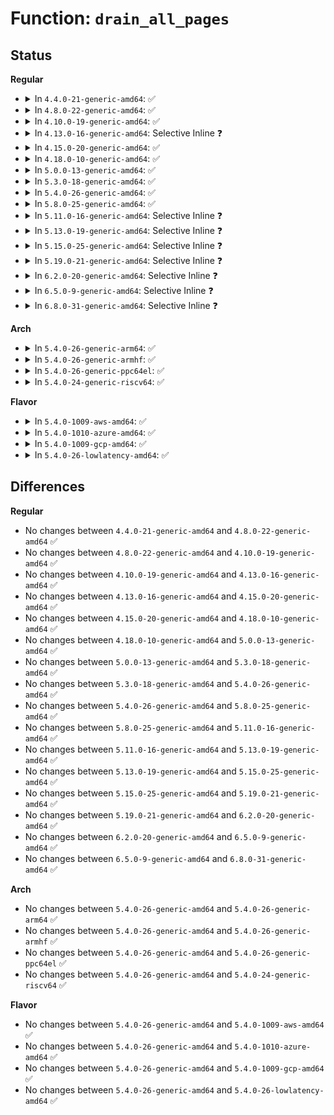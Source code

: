 # Function: <code>drain_all_pages</code>

## Status
<b>Regular</b>
<ul>
<li>
<details>
<summary>In <code>4.4.0-21-generic-amd64</code>: ✅</summary>

```c
void drain_all_pages(struct zone * zone)
```

```json
{
  "name": "drain_all_pages",
  "collision_type": "Unique Global",
  "inline_type": "No",
  "funcs": [
    {
      "addr": 18446744071580494736,
      "name": "drain_all_pages",
      "external": true,
      "loc": "mm/page_alloc.c:1940",
      "file": "mm/page_alloc.c",
      "inline": "seen, unknown",
      "caller_inline": [],
      "caller_func": [
        "mm/page_alloc.c:__alloc_pages_nodemask",
        "mm/page_alloc.c:alloc_contig_range",
        "mm/page_isolation.c:start_isolate_page_range"
      ]
    }
  ],
  "symbols": [
    {
      "addr": 18446744071580494736,
      "name": "drain_all_pages",
      "section": ".text",
      "bind": "STB_GLOBAL",
      "size": 218
    }
  ]
}
```
</details>
</li>
<li>
<details>
<summary>In <code>4.8.0-22-generic-amd64</code>: ✅</summary>

```c
void drain_all_pages(struct zone * zone)
```

```json
{
  "name": "drain_all_pages",
  "collision_type": "Unique Global",
  "inline_type": "No",
  "funcs": [
    {
      "addr": 18446744071580584528,
      "name": "drain_all_pages",
      "external": true,
      "loc": "mm/page_alloc.c:2302",
      "file": "mm/page_alloc.c",
      "inline": "seen, unknown",
      "caller_inline": [],
      "caller_func": [
        "mm/page_alloc.c:alloc_contig_range",
        "mm/page_alloc.c:__alloc_pages_slowpath",
        "mm/page_alloc.c:__alloc_pages_slowpath",
        "mm/memory-failure.c:shake_page",
        "mm/page_isolation.c:start_isolate_page_range"
      ]
    }
  ],
  "symbols": [
    {
      "addr": 18446744071580584528,
      "name": "drain_all_pages",
      "section": ".text",
      "bind": "STB_GLOBAL",
      "size": 215
    }
  ]
}
```
</details>
</li>
<li>
<details>
<summary>In <code>4.10.0-19-generic-amd64</code>: ✅</summary>

```c
void drain_all_pages(struct zone * zone)
```

```json
{
  "name": "drain_all_pages",
  "collision_type": "Unique Global",
  "inline_type": "No",
  "funcs": [
    {
      "addr": 18446744071580651504,
      "name": "drain_all_pages",
      "external": true,
      "loc": "mm/page_alloc.c:2355",
      "file": "mm/page_alloc.c",
      "inline": "seen, unknown",
      "caller_inline": [],
      "caller_func": [
        "mm/page_alloc.c:alloc_contig_range",
        "mm/page_alloc.c:__alloc_pages_slowpath",
        "mm/memory-failure.c:shake_page",
        "mm/page_isolation.c:start_isolate_page_range"
      ]
    }
  ],
  "symbols": [
    {
      "addr": 18446744071580651504,
      "name": "drain_all_pages",
      "section": ".text",
      "bind": "STB_GLOBAL",
      "size": 217
    }
  ]
}
```
</details>
</li>
<li>
<details>
<summary>In <code>4.13.0-16-generic-amd64</code>: Selective Inline ❓</summary>

```c
void drain_all_pages(struct zone * zone)
```

```json
{
  "name": "drain_all_pages",
  "collision_type": "Unique Global",
  "inline_type": "Selective",
  "funcs": [
    {
      "addr": 18446744071580684048,
      "name": "drain_all_pages",
      "external": true,
      "loc": "mm/page_alloc.c:2463",
      "file": "mm/page_alloc.c",
      "inline": "not declared, inlined",
      "caller_inline": [],
      "caller_func": [
        "mm/page_alloc.c:alloc_contig_range",
        "mm/page_alloc.c:__alloc_pages_slowpath",
        "mm/madvise.c:SyS_madvise",
        "mm/page_isolation.c:start_isolate_page_range"
      ]
    }
  ],
  "symbols": [
    {
      "addr": 18446744071580684048,
      "name": "drain_all_pages",
      "section": ".text",
      "bind": "STB_GLOBAL",
      "size": 462
    }
  ]
}
```
</details>
</li>
<li>
<details>
<summary>In <code>4.15.0-20-generic-amd64</code>: ✅</summary>

```c
void drain_all_pages(struct zone * zone)
```

```json
{
  "name": "drain_all_pages",
  "collision_type": "Unique Global",
  "inline_type": "No",
  "funcs": [
    {
      "addr": 18446744071580767520,
      "name": "drain_all_pages",
      "external": true,
      "loc": "mm/page_alloc.c:2498",
      "file": "mm/page_alloc.c",
      "inline": "seen, unknown",
      "caller_inline": [],
      "caller_func": [
        "mm/page_alloc.c:alloc_contig_range",
        "mm/page_alloc.c:__alloc_pages_slowpath",
        "mm/madvise.c:SyS_madvise",
        "mm/memory_hotplug.c:__offline_pages",
        "mm/page_isolation.c:start_isolate_page_range"
      ]
    }
  ],
  "symbols": [
    {
      "addr": 18446744071580767520,
      "name": "drain_all_pages",
      "section": ".text",
      "bind": "STB_GLOBAL",
      "size": 408
    }
  ]
}
```
</details>
</li>
<li>
<details>
<summary>In <code>4.18.0-10-generic-amd64</code>: ✅</summary>

```c
void drain_all_pages(struct zone * zone)
```

```json
{
  "name": "drain_all_pages",
  "collision_type": "Unique Global",
  "inline_type": "No",
  "funcs": [
    {
      "addr": 18446744071580903792,
      "name": "drain_all_pages",
      "external": true,
      "loc": "mm/page_alloc.c:2603",
      "file": "mm/page_alloc.c",
      "inline": "seen, unknown",
      "caller_inline": [],
      "caller_func": [
        "mm/page_alloc.c:alloc_contig_range",
        "mm/page_alloc.c:__alloc_pages_slowpath",
        "mm/compaction.c:kcompactd_do_work",
        "mm/madvise.c:madvise_inject_error",
        "mm/memory_hotplug.c:__offline_pages",
        "mm/page_isolation.c:start_isolate_page_range"
      ]
    }
  ],
  "symbols": [
    {
      "addr": 18446744071580903792,
      "name": "drain_all_pages",
      "section": ".text",
      "bind": "STB_GLOBAL",
      "size": 401
    }
  ]
}
```
</details>
</li>
<li>
<details>
<summary>In <code>5.0.0-13-generic-amd64</code>: ✅</summary>

```c
void drain_all_pages(struct zone * zone)
```

```json
{
  "name": "drain_all_pages",
  "collision_type": "Unique Global",
  "inline_type": "No",
  "funcs": [
    {
      "addr": 18446744071580978432,
      "name": "drain_all_pages",
      "external": true,
      "loc": "mm/page_alloc.c:2700",
      "file": "mm/page_alloc.c",
      "inline": "seen, unknown",
      "caller_inline": [],
      "caller_func": [
        "mm/page_alloc.c:alloc_contig_range",
        "mm/page_alloc.c:__alloc_pages_slowpath",
        "mm/compaction.c:kcompactd_do_work",
        "mm/madvise.c:madvise_inject_error",
        "mm/memory_hotplug.c:__offline_pages",
        "mm/page_isolation.c:start_isolate_page_range"
      ]
    }
  ],
  "symbols": [
    {
      "addr": 18446744071580978432,
      "name": "drain_all_pages",
      "section": ".text",
      "bind": "STB_GLOBAL",
      "size": 426
    }
  ]
}
```
</details>
</li>
<li>
<details>
<summary>In <code>5.3.0-18-generic-amd64</code>: ✅</summary>

```c
void drain_all_pages(struct zone * zone)
```

```json
{
  "name": "drain_all_pages",
  "collision_type": "Unique Global",
  "inline_type": "No",
  "funcs": [
    {
      "addr": 18446744071581401168,
      "name": "drain_all_pages",
      "external": true,
      "loc": "mm/page_alloc.c:2876",
      "file": "mm/page_alloc.c",
      "inline": "seen, unknown",
      "caller_inline": [],
      "caller_func": [
        "mm/compaction.c:kcompactd_do_work",
        "mm/page_alloc.c:__alloc_pages_slowpath",
        "mm/madvise.c:__do_sys_madvise",
        "mm/page_isolation.c:start_isolate_page_range"
      ]
    }
  ],
  "symbols": [
    {
      "addr": 18446744071581401168,
      "name": "drain_all_pages",
      "section": ".text",
      "bind": "STB_GLOBAL",
      "size": 421
    }
  ]
}
```
</details>
</li>
<li>
<details>
<summary>In <code>5.4.0-26-generic-amd64</code>: ✅</summary>

```c
void drain_all_pages(struct zone * zone)
```

```json
{
  "name": "drain_all_pages",
  "collision_type": "Unique Global",
  "inline_type": "No",
  "funcs": [
    {
      "addr": 18446744071581462160,
      "name": "drain_all_pages",
      "external": true,
      "loc": "mm/page_alloc.c:2867",
      "file": "mm/page_alloc.c",
      "inline": "seen, unknown",
      "caller_inline": [],
      "caller_func": [
        "mm/compaction.c:kcompactd_do_work",
        "mm/page_alloc.c:__alloc_pages_slowpath",
        "mm/madvise.c:__do_sys_madvise",
        "mm/page_isolation.c:start_isolate_page_range"
      ]
    }
  ],
  "symbols": [
    {
      "addr": 18446744071581462160,
      "name": "drain_all_pages",
      "section": ".text",
      "bind": "STB_GLOBAL",
      "size": 421
    }
  ]
}
```
</details>
</li>
<li>
<details>
<summary>In <code>5.8.0-25-generic-amd64</code>: ✅</summary>

```c
void drain_all_pages(struct zone * zone)
```

```json
{
  "name": "drain_all_pages",
  "collision_type": "Unique Global",
  "inline_type": "No",
  "funcs": [
    {
      "addr": 18446744071581667424,
      "name": "drain_all_pages",
      "external": true,
      "loc": "mm/page_alloc.c:2959",
      "file": "mm/page_alloc.c",
      "inline": "seen, unknown",
      "caller_inline": [],
      "caller_func": [
        "mm/compaction.c:kcompactd_do_work",
        "mm/madvise.c:madvise_inject_error",
        "mm/memory_hotplug.c:__offline_pages",
        "mm/page_isolation.c:set_migratetype_isolate"
      ]
    }
  ],
  "symbols": [
    {
      "addr": 18446744071581667424,
      "name": "drain_all_pages",
      "section": ".text",
      "bind": "STB_GLOBAL",
      "size": 421
    }
  ]
}
```
</details>
</li>
<li>
<details>
<summary>In <code>5.11.0-16-generic-amd64</code>: Selective Inline ❓</summary>

```c
void drain_all_pages(struct zone * zone)
```

```json
{
  "name": "drain_all_pages",
  "collision_type": "Unique Global",
  "inline_type": "Selective",
  "funcs": [
    {
      "addr": 18446744071581716993,
      "name": "drain_all_pages",
      "external": true,
      "loc": "mm/page_alloc.c:3127",
      "file": "mm/page_alloc.c",
      "inline": "not declared, inlined",
      "caller_inline": [
        "mm/page_alloc.c:alloc_contig_range"
      ],
      "caller_func": [
        "mm/compaction.c:kcompactd_do_work"
      ]
    }
  ],
  "symbols": [
    {
      "addr": 18446744071581715504,
      "name": "drain_all_pages",
      "section": ".text",
      "bind": "STB_GLOBAL",
      "size": 18
    }
  ]
}
```
</details>
</li>
<li>
<details>
<summary>In <code>5.13.0-19-generic-amd64</code>: Selective Inline ❓</summary>

```c
void drain_all_pages(struct zone * zone)
```

```json
{
  "name": "drain_all_pages",
  "collision_type": "Unique Global",
  "inline_type": "Selective",
  "funcs": [
    {
      "addr": 18446744071581737171,
      "name": "drain_all_pages",
      "external": true,
      "loc": "mm/page_alloc.c:3176",
      "file": "mm/page_alloc.c",
      "inline": "not declared, inlined",
      "caller_inline": [
        "mm/page_alloc.c:alloc_contig_range"
      ],
      "caller_func": [
        "mm/compaction.c:kcompactd_do_work"
      ]
    }
  ],
  "symbols": [
    {
      "addr": 18446744071581735776,
      "name": "drain_all_pages",
      "section": ".text",
      "bind": "STB_GLOBAL",
      "size": 18
    }
  ]
}
```
</details>
</li>
<li>
<details>
<summary>In <code>5.15.0-25-generic-amd64</code>: Selective Inline ❓</summary>

```c
void drain_all_pages(struct zone * zone)
```

```json
{
  "name": "drain_all_pages",
  "collision_type": "Unique Global",
  "inline_type": "Selective",
  "funcs": [
    {
      "addr": 18446744071582014024,
      "name": "drain_all_pages",
      "external": true,
      "loc": "mm/page_alloc.c:3252",
      "file": "mm/page_alloc.c",
      "inline": "not declared, inlined",
      "caller_inline": [
        "mm/page_alloc.c:alloc_contig_range"
      ],
      "caller_func": [
        "mm/compaction.c:kcompactd_do_work"
      ]
    }
  ],
  "symbols": [
    {
      "addr": 18446744071582012064,
      "name": "drain_all_pages",
      "section": ".text",
      "bind": "STB_GLOBAL",
      "size": 18
    }
  ]
}
```
</details>
</li>
<li>
<details>
<summary>In <code>5.19.0-21-generic-amd64</code>: Selective Inline ❓</summary>

```c
void drain_all_pages(struct zone * zone)
```

```json
{
  "name": "drain_all_pages",
  "collision_type": "Unique Global",
  "inline_type": "Selective",
  "funcs": [
    {
      "addr": 18446744071582457689,
      "name": "drain_all_pages",
      "external": true,
      "loc": "mm/page_alloc.c:3274",
      "file": "mm/page_alloc.c",
      "inline": "not declared, inlined",
      "caller_inline": [
        "mm/page_alloc.c:alloc_contig_range"
      ],
      "caller_func": [
        "mm/compaction.c:kcompactd_do_work"
      ]
    }
  ],
  "symbols": [
    {
      "addr": 18446744071582438544,
      "name": "drain_all_pages",
      "section": ".text",
      "bind": "STB_GLOBAL",
      "size": 26
    }
  ]
}
```
</details>
</li>
<li>
<details>
<summary>In <code>6.2.0-20-generic-amd64</code>: Selective Inline ❓</summary>

```c
void drain_all_pages(struct zone * zone)
```

```json
{
  "name": "drain_all_pages",
  "collision_type": "Unique Global",
  "inline_type": "Selective",
  "funcs": [
    {
      "addr": 18446744071582971769,
      "name": "drain_all_pages",
      "external": true,
      "loc": "mm/page_alloc.c:3304",
      "file": "mm/page_alloc.c",
      "inline": "not declared, inlined",
      "caller_inline": [
        "mm/page_alloc.c:alloc_contig_range"
      ],
      "caller_func": [
        "mm/compaction.c:kcompactd_do_work"
      ]
    }
  ],
  "symbols": [
    {
      "addr": 18446744071582947376,
      "name": "drain_all_pages",
      "section": ".text",
      "bind": "STB_GLOBAL",
      "size": 26
    }
  ]
}
```
</details>
</li>
<li>
<details>
<summary>In <code>6.5.0-9-generic-amd64</code>: Selective Inline ❓</summary>

```c
void drain_all_pages(struct zone * zone)
```

```json
{
  "name": "drain_all_pages",
  "collision_type": "Unique Global",
  "inline_type": "Selective",
  "funcs": [
    {
      "addr": 18446744071583183607,
      "name": "drain_all_pages",
      "external": true,
      "loc": "mm/page_alloc.c:2338",
      "file": "mm/page_alloc.c",
      "inline": "not declared, inlined",
      "caller_inline": [
        "mm/page_alloc.c:alloc_contig_range"
      ],
      "caller_func": [
        "mm/compaction.c:kcompactd_do_work"
      ]
    }
  ],
  "symbols": [
    {
      "addr": 18446744071583165632,
      "name": "drain_all_pages",
      "section": ".text",
      "bind": "STB_GLOBAL",
      "size": 26
    }
  ]
}
```
</details>
</li>
<li>
<details>
<summary>In <code>6.8.0-31-generic-amd64</code>: Selective Inline ❓</summary>

```c
void drain_all_pages(struct zone * zone)
```

```json
{
  "name": "drain_all_pages",
  "collision_type": "Unique Global",
  "inline_type": "Selective",
  "funcs": [
    {
      "addr": 18446744071583367719,
      "name": "drain_all_pages",
      "external": true,
      "loc": "mm/page_alloc.c:2336",
      "file": "mm/page_alloc.c",
      "inline": "not declared, inlined",
      "caller_inline": [
        "mm/page_alloc.c:alloc_contig_range"
      ],
      "caller_func": [
        "mm/compaction.c:kcompactd_do_work"
      ]
    }
  ],
  "symbols": [
    {
      "addr": 18446744071583349072,
      "name": "drain_all_pages",
      "section": ".text",
      "bind": "STB_GLOBAL",
      "size": 26
    }
  ]
}
```
</details>
</li>
</ul>
<b>Arch</b>
<ul>
<li>
<details>
<summary>In <code>5.4.0-26-generic-arm64</code>: ✅</summary>

```c
void drain_all_pages(struct zone * zone)
```

```json
{
  "name": "drain_all_pages",
  "collision_type": "Unique Global",
  "inline_type": "No",
  "funcs": [
    {
      "addr": 18446603336492870336,
      "name": "drain_all_pages",
      "external": true,
      "loc": "mm/page_alloc.c:2867",
      "file": "mm/page_alloc.c",
      "inline": "seen, unknown",
      "caller_inline": [],
      "caller_func": [
        "mm/compaction.c:kcompactd_do_work",
        "mm/page_alloc.c:__alloc_pages_slowpath",
        "mm/madvise.c:__arm64_sys_madvise",
        "mm/page_isolation.c:start_isolate_page_range"
      ]
    }
  ],
  "symbols": [
    {
      "addr": 18446603336492870336,
      "name": "drain_all_pages",
      "section": ".text",
      "bind": "STB_GLOBAL",
      "size": 608
    }
  ]
}
```
</details>
</li>
<li>
<details>
<summary>In <code>5.4.0-26-generic-armhf</code>: ✅</summary>

```c
void drain_all_pages(struct zone * zone)
```

```json
{
  "name": "drain_all_pages",
  "collision_type": "Unique Global",
  "inline_type": "No",
  "funcs": [
    {
      "addr": 3226669392,
      "name": "drain_all_pages",
      "external": true,
      "loc": "mm/page_alloc.c:2867",
      "file": "mm/page_alloc.c",
      "inline": "seen, unknown",
      "caller_inline": [],
      "caller_func": [
        "mm/compaction.c:kcompactd_do_work",
        "mm/page_alloc.c:__alloc_pages_slowpath",
        "mm/page_isolation.c:start_isolate_page_range"
      ]
    }
  ],
  "symbols": [
    {
      "addr": 3226669392,
      "name": "drain_all_pages",
      "section": ".text",
      "bind": "STB_GLOBAL",
      "size": 528
    }
  ]
}
```
</details>
</li>
<li>
<details>
<summary>In <code>5.4.0-26-generic-ppc64el</code>: ✅</summary>

```c
void drain_all_pages(struct zone * zone)
```

```json
{
  "name": "drain_all_pages",
  "collision_type": "Unique Global",
  "inline_type": "No",
  "funcs": [
    {
      "addr": 13835058055286263104,
      "name": "drain_all_pages",
      "external": true,
      "loc": "mm/page_alloc.c:2867",
      "file": "mm/page_alloc.c",
      "inline": "seen, unknown",
      "caller_inline": [],
      "caller_func": [
        "mm/compaction.c:kcompactd_do_work",
        "mm/page_alloc.c:__alloc_pages_slowpath",
        "mm/madvise.c:__se_sys_madvise",
        "mm/page_isolation.c:start_isolate_page_range"
      ]
    }
  ],
  "symbols": [
    {
      "addr": 13835058055286263104,
      "name": "drain_all_pages",
      "section": ".text",
      "bind": "STB_GLOBAL",
      "size": 852
    }
  ]
}
```
</details>
</li>
<li>
<details>
<summary>In <code>5.4.0-24-generic-riscv64</code>: ✅</summary>

```c
void drain_all_pages(struct zone * zone)
```

```json
{
  "name": "drain_all_pages",
  "collision_type": "Unique Global",
  "inline_type": "No",
  "funcs": [
    {
      "addr": 18446743936272813728,
      "name": "drain_all_pages",
      "external": true,
      "loc": "mm/page_alloc.c:2867",
      "file": "mm/page_alloc.c",
      "inline": "seen, unknown",
      "caller_inline": [],
      "caller_func": [
        "mm/compaction.c:kcompactd_do_work",
        "mm/page_alloc.c:__alloc_pages_slowpath",
        "mm/page_isolation.c:start_isolate_page_range"
      ]
    }
  ],
  "symbols": [
    {
      "addr": 18446743936272813728,
      "name": "drain_all_pages",
      "section": ".text",
      "bind": "STB_GLOBAL",
      "size": 566
    }
  ]
}
```
</details>
</li>
</ul>
<b>Flavor</b>
<ul>
<li>
<details>
<summary>In <code>5.4.0-1009-aws-amd64</code>: ✅</summary>

```c
void drain_all_pages(struct zone * zone)
```

```json
{
  "name": "drain_all_pages",
  "collision_type": "Unique Global",
  "inline_type": "No",
  "funcs": [
    {
      "addr": 18446744071581431008,
      "name": "drain_all_pages",
      "external": true,
      "loc": "mm/page_alloc.c:2867",
      "file": "mm/page_alloc.c",
      "inline": "seen, unknown",
      "caller_inline": [],
      "caller_func": [
        "mm/compaction.c:kcompactd_do_work",
        "mm/page_alloc.c:__alloc_pages_slowpath",
        "mm/madvise.c:__do_sys_madvise",
        "mm/page_isolation.c:start_isolate_page_range"
      ]
    }
  ],
  "symbols": [
    {
      "addr": 18446744071581431008,
      "name": "drain_all_pages",
      "section": ".text",
      "bind": "STB_GLOBAL",
      "size": 421
    }
  ]
}
```
</details>
</li>
<li>
<details>
<summary>In <code>5.4.0-1010-azure-amd64</code>: ✅</summary>

```c
void drain_all_pages(struct zone * zone)
```

```json
{
  "name": "drain_all_pages",
  "collision_type": "Unique Global",
  "inline_type": "No",
  "funcs": [
    {
      "addr": 18446744071581373440,
      "name": "drain_all_pages",
      "external": true,
      "loc": "mm/page_alloc.c:2867",
      "file": "mm/page_alloc.c",
      "inline": "seen, unknown",
      "caller_inline": [],
      "caller_func": [
        "mm/compaction.c:kcompactd_do_work",
        "mm/page_alloc.c:__alloc_pages_slowpath",
        "mm/madvise.c:__do_sys_madvise",
        "mm/page_isolation.c:start_isolate_page_range"
      ]
    }
  ],
  "symbols": [
    {
      "addr": 18446744071581373440,
      "name": "drain_all_pages",
      "section": ".text",
      "bind": "STB_GLOBAL",
      "size": 421
    }
  ]
}
```
</details>
</li>
<li>
<details>
<summary>In <code>5.4.0-1009-gcp-amd64</code>: ✅</summary>

```c
void drain_all_pages(struct zone * zone)
```

```json
{
  "name": "drain_all_pages",
  "collision_type": "Unique Global",
  "inline_type": "No",
  "funcs": [
    {
      "addr": 18446744071581422208,
      "name": "drain_all_pages",
      "external": true,
      "loc": "mm/page_alloc.c:2867",
      "file": "mm/page_alloc.c",
      "inline": "seen, unknown",
      "caller_inline": [],
      "caller_func": [
        "mm/compaction.c:kcompactd_do_work",
        "mm/page_alloc.c:__alloc_pages_slowpath",
        "mm/madvise.c:__do_sys_madvise",
        "mm/page_isolation.c:start_isolate_page_range"
      ]
    }
  ],
  "symbols": [
    {
      "addr": 18446744071581422208,
      "name": "drain_all_pages",
      "section": ".text",
      "bind": "STB_GLOBAL",
      "size": 421
    }
  ]
}
```
</details>
</li>
<li>
<details>
<summary>In <code>5.4.0-26-lowlatency-amd64</code>: ✅</summary>

```c
void drain_all_pages(struct zone * zone)
```

```json
{
  "name": "drain_all_pages",
  "collision_type": "Unique Global",
  "inline_type": "No",
  "funcs": [
    {
      "addr": 18446744071581486656,
      "name": "drain_all_pages",
      "external": true,
      "loc": "mm/page_alloc.c:2867",
      "file": "mm/page_alloc.c",
      "inline": "seen, unknown",
      "caller_inline": [],
      "caller_func": [
        "mm/compaction.c:kcompactd_do_work",
        "mm/page_alloc.c:__alloc_pages_slowpath",
        "mm/madvise.c:__do_sys_madvise",
        "mm/page_isolation.c:start_isolate_page_range"
      ]
    }
  ],
  "symbols": [
    {
      "addr": 18446744071581486656,
      "name": "drain_all_pages",
      "section": ".text",
      "bind": "STB_GLOBAL",
      "size": 421
    }
  ]
}
```
</details>
</li>
</ul>

## Differences
<b>Regular</b>
<ul>
<li>
No changes between <code>4.4.0-21-generic-amd64</code> and <code>4.8.0-22-generic-amd64</code> ✅
</li>
<li>
No changes between <code>4.8.0-22-generic-amd64</code> and <code>4.10.0-19-generic-amd64</code> ✅
</li>
<li>
No changes between <code>4.10.0-19-generic-amd64</code> and <code>4.13.0-16-generic-amd64</code> ✅
</li>
<li>
No changes between <code>4.13.0-16-generic-amd64</code> and <code>4.15.0-20-generic-amd64</code> ✅
</li>
<li>
No changes between <code>4.15.0-20-generic-amd64</code> and <code>4.18.0-10-generic-amd64</code> ✅
</li>
<li>
No changes between <code>4.18.0-10-generic-amd64</code> and <code>5.0.0-13-generic-amd64</code> ✅
</li>
<li>
No changes between <code>5.0.0-13-generic-amd64</code> and <code>5.3.0-18-generic-amd64</code> ✅
</li>
<li>
No changes between <code>5.3.0-18-generic-amd64</code> and <code>5.4.0-26-generic-amd64</code> ✅
</li>
<li>
No changes between <code>5.4.0-26-generic-amd64</code> and <code>5.8.0-25-generic-amd64</code> ✅
</li>
<li>
No changes between <code>5.8.0-25-generic-amd64</code> and <code>5.11.0-16-generic-amd64</code> ✅
</li>
<li>
No changes between <code>5.11.0-16-generic-amd64</code> and <code>5.13.0-19-generic-amd64</code> ✅
</li>
<li>
No changes between <code>5.13.0-19-generic-amd64</code> and <code>5.15.0-25-generic-amd64</code> ✅
</li>
<li>
No changes between <code>5.15.0-25-generic-amd64</code> and <code>5.19.0-21-generic-amd64</code> ✅
</li>
<li>
No changes between <code>5.19.0-21-generic-amd64</code> and <code>6.2.0-20-generic-amd64</code> ✅
</li>
<li>
No changes between <code>6.2.0-20-generic-amd64</code> and <code>6.5.0-9-generic-amd64</code> ✅
</li>
<li>
No changes between <code>6.5.0-9-generic-amd64</code> and <code>6.8.0-31-generic-amd64</code> ✅
</li>
</ul>
<b>Arch</b>
<ul>
<li>
No changes between <code>5.4.0-26-generic-amd64</code> and <code>5.4.0-26-generic-arm64</code> ✅
</li>
<li>
No changes between <code>5.4.0-26-generic-amd64</code> and <code>5.4.0-26-generic-armhf</code> ✅
</li>
<li>
No changes between <code>5.4.0-26-generic-amd64</code> and <code>5.4.0-26-generic-ppc64el</code> ✅
</li>
<li>
No changes between <code>5.4.0-26-generic-amd64</code> and <code>5.4.0-24-generic-riscv64</code> ✅
</li>
</ul>
<b>Flavor</b>
<ul>
<li>
No changes between <code>5.4.0-26-generic-amd64</code> and <code>5.4.0-1009-aws-amd64</code> ✅
</li>
<li>
No changes between <code>5.4.0-26-generic-amd64</code> and <code>5.4.0-1010-azure-amd64</code> ✅
</li>
<li>
No changes between <code>5.4.0-26-generic-amd64</code> and <code>5.4.0-1009-gcp-amd64</code> ✅
</li>
<li>
No changes between <code>5.4.0-26-generic-amd64</code> and <code>5.4.0-26-lowlatency-amd64</code> ✅
</li>
</ul>
